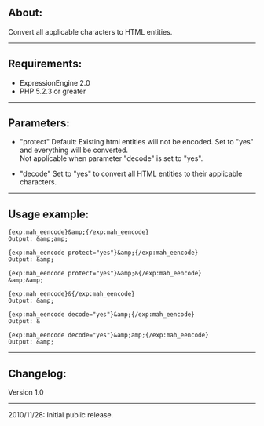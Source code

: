 ## About:

Convert all applicable characters to HTML entities.

-----

## Requirements:

* ExpressionEngine 2.0
* PHP 5.2.3 or greater

-----

## Parameters:

* "protect"
    Default: Existing html entities will not be encoded.
    Set to "yes" and everything will be converted.    
    Not applicable when parameter "decode" is set to "yes".

* "decode"
    Set to "yes" to convert all HTML entities to their applicable characters.

-----

## Usage example:

    {exp:mah_eencode}&amp;{/exp:mah_eencode}
    Output: &amp;amp;

    {exp:mah_eencode protect="yes"}&amp;{/exp:mah_eencode}
    Output: &amp;

    {exp:mah_eencode protect="yes"}&amp;&{/exp:mah_eencode}
    &amp;&amp;

    {exp:mah_eencode}&{/exp:mah_eencode}
    Output: &amp;

    {exp:mah_eencode decode="yes"}&amp;{/exp:mah_eencode}
    Output: &

    {exp:mah_eencode decode="yes"}&amp;amp;{/exp:mah_eencode}
    Output: &amp;

-----

## Changelog:

Version 1.0
******************
2010/11/28: Initial public release.
